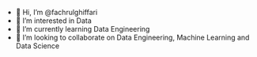 - 👋 Hi, I’m @fachrulghiffari
- 👀 I’m interested in Data
- 🌱 I’m currently learning Data Engineering
- 💞️ I’m looking to collaborate on Data Engineering, Machine Learning and Data Science

<!---
fachrulghiffari/fachrulghiffari is a ✨ special ✨ repository because its `README.md` (this file) appears on your GitHub profile.
You can click the Preview link to take a look at your changes.
--->
